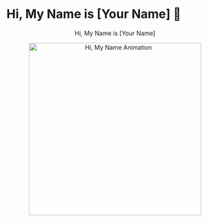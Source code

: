 # Hi, My Name is [Your Name] 👋

<p align="center">Hi, My Name is [Your Name]</p>

<p align="center">
  <img src="URL_TO_YOUR_GIF" alt="Hi, My Name Animation" width="400" />
</p>
<!--
**MadanThevar/MadanThevar** is a ✨ _special_ ✨ repository because its `README.md` (this file) appears on your GitHub profile.

Here are some ideas to get you started:

- 🔭 I’m currently working on ...
- 🌱 I’m currently learning ...
- 👯 I’m looking to collaborate on ...
- 🤔 I’m looking for help with ...
- 💬 Ask me about ...
- 📫 How to reach me: ...
- 😄 Pronouns: ...
- ⚡ Fun fact: ...
-->
